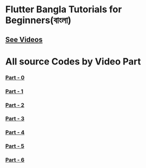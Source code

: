 # Flutter Bangla Tutorials for Beginners(বাংলা)

## [See Videos](https://www.youtube.com/playlist?list=PLsC9YeVUTz38rU3tnoFFfAO8j2b-8mqTb)

<!-- ### [Part - 0 ]() -->

# All source Codes by Video Part

### [Part - 0 ](https://github.com/codewithrafiq/Flutter-Bangla-Tutorials/tree/5ac01170827d57b416d5c11b4d1739ef2bf42a04)
### [Part - 1 ](https://github.com/codewithrafiq/Flutter-Bangla-Tutorials/tree/c42ecc2b3ddf67e9c78bbc41da655913dcb249da)
### [Part - 2 ](https://github.com/codewithrafiq/Flutter-Bangla-Tutorials/tree/1f9c9dee32669bf22abcb406a12de37520eb742f)
### [Part - 3 ](https://github.com/codewithrafiq/Flutter-Bangla-Tutorials/tree/718345400d1d5b0b82e57ffafdec2fef4870db44)
### [Part - 4 ](https://github.com/codewithrafiq/Flutter-Bangla-Tutorials/tree/7ceffe5f424871b4d9ef7cfc87625c1eb6d836a4)
### [Part - 5 ](https://github.com/codewithrafiq/Flutter-Bangla-Tutorials/tree/e03b249d0e97eadd81fc6eb297ae73bebada9bc5)
### [Part - 6 ](https://github.com/codewithrafiq/Flutter-Bangla-Tutorials/tree/2cb287c1d05c2d61c676db4be9637f796e645dca)
